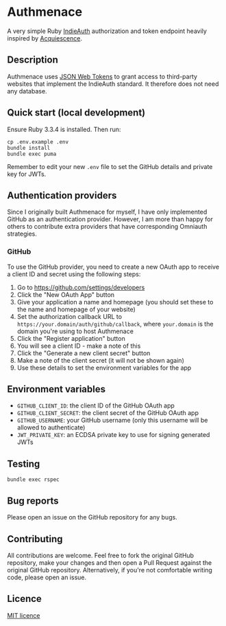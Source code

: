 # Authmenace

A very simple Ruby [IndieAuth](https://indieweb.org/indieauth) authorization and token endpoint heavily inspired by [Acquiescence](https://github.com/barryf/acquiescence).

## Description

Authmenace uses [JSON Web Tokens](https://jwt.io) to grant access to third-party websites that implement the IndieAuth standard. It therefore does not need any database.

## Quick start (local development)

Ensure Ruby 3.3.4 is installed. Then run:

```
cp .env.example .env
bundle install
bundle exec puma
```

Remember to edit your new `.env` file to set the GitHub details and private key for JWTs.

## Authentication providers

Since I originally built Authmenace for myself, I have only implemented GitHub as an authentication provider. However, I am more than happy for others to contribute extra providers that have corresponding Omniauth strategies.

### GitHub

To use the GitHub provider, you need to create a new OAuth app to receive a client ID and secret using the following steps:

1. Go to <https://github.com/settings/developers>
1. Click the "New OAuth App" button
1. Give your application a name and homepage (you should set these to the name and homepage of your website)
1. Set the authorization callback URL to `https://your.domain/auth/github/callback`, where `your.domain` is the domain you're using to host Authmenace
1. Click the "Register application" button
1. You will see a client ID - make a note of this
1. Click the "Generate a new client secret" button
1. Make a note of the client secret (it will not be shown again)
1. Use these details to set the environment variables for the app

## Environment variables

* `GITHUB_CLIENT_ID`: the client ID of the GitHub OAuth app
* `GITHUB_CLIENT_SECRET`: the client secret of the GitHub OAuth app
* `GITHUB_USERNAME`: your GitHub username (only this username will be allowed to authenticate)
* `JWT_PRIVATE_KEY`: an ECDSA private key to use for signing generated JWTs

## Testing

`bundle exec rspec`

## Bug reports

Please open an issue on the GitHub repository for any bugs.

## Contributing

All contributions are welcome. Feel free to fork the original GitHub repository, make your changes and then open a Pull Request against the original GitHub repository. Alternatively, if you're not comfortable writing code, please open an issue.

## Licence

[MIT licence](LICENSE)
